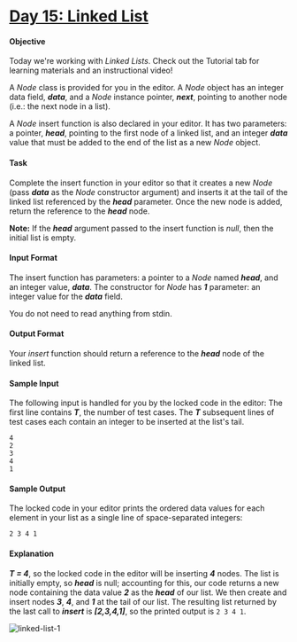 # [Day 15: Linked List](https://www.hackerrank.com/challenges/30-linked-list/submissions/code/32284623)

#### Objective
Today we're working with *Linked Lists*. Check out the Tutorial tab for learning materials and an instructional video!

A *Node* class is provided for you in the editor. A *Node* object has an integer data field, __*data*__, and a *Node* instance pointer, __*next*__, pointing to another node (i.e.: the next node in a list).

A *Node* insert function is also declared in your editor. It has two parameters: a pointer, __*head*__, pointing to the first node of a linked list, and an integer __*data*__ value that must be added to the end of the list as a new *Node* object.

#### Task
Complete the insert function in your editor so that it creates a new *Node* (pass __*data*__ as the *Node* constructor argument) and inserts it at the tail of the linked list referenced by the __*head*__ parameter. Once the new node is added, return the reference to the __*head*__ node.

__Note:__ If the __*head*__ argument passed to the insert function is *null*, then the initial list is empty.

#### Input Format
The insert function has  parameters: a pointer to a *Node* named __*head*__, and an integer value, __*data*__.
The constructor for *Node* has __*1*__ parameter: an integer value for the __*data*__ field.

You do not need to read anything from stdin.

#### Output Format
Your *insert* function should return a reference to the __*head*__ node of the linked list.

#### Sample Input
The following input is handled for you by the locked code in the editor:
The first line contains __*T*__, the number of test cases.
The __*T*__ subsequent lines of test cases each contain an integer to be inserted at the list's tail.
```
4
2
3
4
1
```

#### Sample Output
The locked code in your editor prints the ordered data values for each element in your list as a single line of space-separated integers:
```
2 3 4 1
```

#### Explanation
__*T = 4*__, so the locked code in the editor will be inserting __*4*__ nodes.
The list is initially empty, so __*head*__ is null; accounting for this, our code returns a new node containing the data value __*2*__ as the __*head*__ of our list. We then create and insert nodes __*3*__, __*4*__, and __*1*__ at the tail of our list. The resulting list returned by the last call to __*insert*__ is __*[2,3,4,1]*__, so the printed output is `2 3 4 1`.

<p align="">
    <img src="" alt="linked-list-1">
</p>
